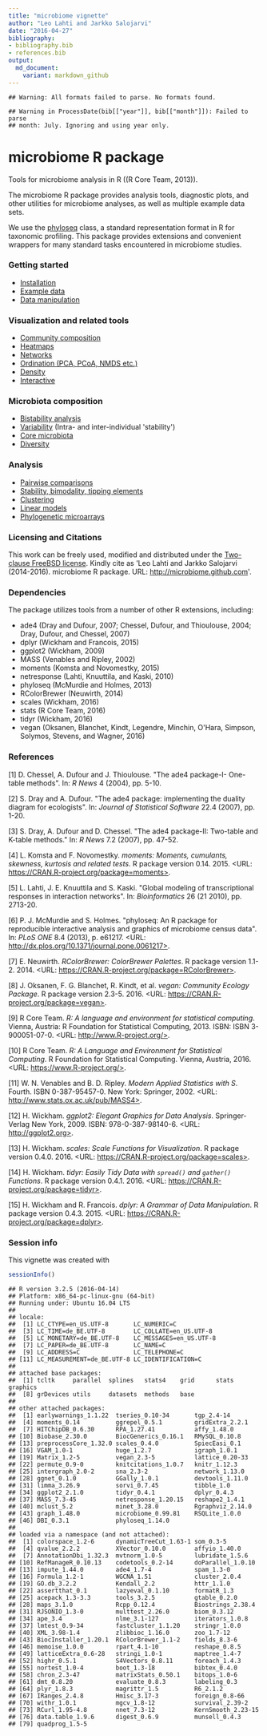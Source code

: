 ```yaml
---
title: "microbiome vignette"
author: "Leo Lahti and Jarkko Salojarvi"
date: "2016-04-27"
bibliography: 
- bibliography.bib
- references.bib
output: 
  md_document:
    variant: markdown_github
---
```

<!--
  %\VignetteEngine{knitr::rmarkdown}
  %\VignetteIndexEntry{microbiome tutorial}
  %\usepackage[utf8]{inputenc}
-->


```
## Warning: All formats failed to parse. No formats found.
```

```
## Warning in ProcessDate(bib[["year"]], bib[["month"]]): Failed to parse
## month: July. Ignoring and using year only.
```


microbiome R package
===========

Tools for microbiome analysis in R ((R Core Team, 2013)).

The microbiome R package provides analysis tools, diagnostic plots,
and other utilities for microbiome analyses, as well as multiple
example data sets.

We use the [phyloseq](http://joey711.github.io/phyloseq/import-data)
class, a standard representation format in R for taxonomic
profiling. This package provides extensions and convenient wrappers
for many standard tasks encountered in microbiome studies. 


### Getting started

* [Installation](Template.md) 
* [Example data](Data.md)
* [Data manipulation](Preprocessing.md)


### Visualization and related tools

* [Community composition](Composition.md)
* [Heatmaps](Heatmap.md)
* [Networks](Networks.md)
* [Ordination (PCA, PCoA, NMDS etc.)](Ordination.md)
* [Density](Density.md)
* [Interactive](Interactive.md)


### Microbiota composition

* [Bistability analysis](Stability.md)
* [Variability](Variability.md) (Intra- and inter-individual 'stability')
* [Core microbiota](Core.md)
* [Diversity](Diversity.md)


### Analysis

* [Pairwise comparisons](Comparisons.md)
* [Stability, bimodality, tipping elements](Stability.md)
* [Clustering](Clustering.md)
* [Linear models](limma.md)
* [Phylogenetic microarrays](HITChip.Rmd)


### Licensing and Citations

This work can be freely used, modified and distributed under the
[Two-clause FreeBSD
license](http://en.wikipedia.org/wiki/BSD\_licenses). Kindly cite as
'Leo Lahti and Jarkko Salojarvi (2014-2016). microbiome R
package. URL: http://microbiome.github.com'.


### Dependencies

The package utilizes tools from a number of other R extensions,
including:

 * ade4 (Dray and Dufour, 2007; Chessel, Dufour, and Thioulouse, 2004; Dray, Dufour, and Chessel, 2007)
 * dplyr (Wickham and Francois, 2015)  
 * ggplot2 (Wickham, 2009)
 * MASS (Venables and Ripley, 2002)
 * moments (Komsta and Novomestky, 2015)
 * netresponse (Lahti, Knuuttila, and Kaski, 2010) 
 * phyloseq (McMurdie and Holmes, 2013)
 * RColorBrewer (Neuwirth, 2014)
 * scales (Wickham, 2016)
 * stats (R Core Team, 2016)
 * tidyr (Wickham, 2016)
 * vegan (Oksanen, Blanchet, Kindt, Legendre, Minchin, O'Hara, Simpson, Solymos, Stevens, and Wagner, 2016)


### References



[1] D. Chessel, A. Dufour and J. Thioulouse. "The ade4 package-I-
One-table methods". In: _R News_ 4 (2004), pp. 5-10.

[2] S. Dray and A. Dufour. "The ade4 package: implementing the
duality diagram for ecologists". In: _Journal of Statistical
Software_ 22.4 (2007), pp. 1-20.

[3] S. Dray, A. Dufour and D. Chessel. "The ade4 package-II:
Two-table and K-table methods." In: _R News_ 7.2 (2007), pp.
47-52.

[4] L. Komsta and F. Novomestky. _moments: Moments, cumulants,
skewness, kurtosis and related tests_. R package version 0.14.
2015. <URL: https://CRAN.R-project.org/package=moments>.

[5] L. Lahti, J. E. Knuuttila and S. Kaski. "Global modeling of
transcriptional responses in interaction networks". In:
_Bioinformatics_ 26 (21 2010), pp. 2713-20.

[6] P. J. McMurdie and S. Holmes. "phyloseq: An R package for
reproducible interactive analysis and graphics of microbiome
census data". In: _PLoS ONE_ 8.4 (2013), p. e61217. <URL:
http://dx.plos.org/10.1371/journal.pone.0061217>.

[7] E. Neuwirth. _RColorBrewer: ColorBrewer Palettes_. R package
version 1.1-2. 2014. <URL:
https://CRAN.R-project.org/package=RColorBrewer>.

[8] J. Oksanen, F. G. Blanchet, R. Kindt, et al. _vegan: Community
Ecology Package_. R package version 2.3-5. 2016. <URL:
https://CRAN.R-project.org/package=vegan>.

[9] R Core Team. _R: A language and environment for statistical
computing_. Vienna, Austria: R Foundation for Statistical
Computing, 2013. ISBN: ISBN 3-900051-07-0. <URL:
http://www.R-project.org/>.

[10] R Core Team. _R: A Language and Environment for Statistical
Computing_. R Foundation for Statistical Computing. Vienna,
Austria, 2016. <URL: https://www.R-project.org/>.

[11] W. N. Venables and B. D. Ripley. _Modern Applied Statistics
with S_. Fourth. ISBN 0-387-95457-0. New York: Springer, 2002.
<URL: http://www.stats.ox.ac.uk/pub/MASS4>.

[12] H. Wickham. _ggplot2: Elegant Graphics for Data Analysis_.
Springer-Verlag New York, 2009. ISBN: 978-0-387-98140-6. <URL:
http://ggplot2.org>.

[13] H. Wickham. _scales: Scale Functions for Visualization_. R
package version 0.4.0. 2016. <URL:
https://CRAN.R-project.org/package=scales>.

[14] H. Wickham. _tidyr: Easily Tidy Data with `spread()` and
`gather()` Functions_. R package version 0.4.1. 2016. <URL:
https://CRAN.R-project.org/package=tidyr>.

[15] H. Wickham and R. Francois. _dplyr: A Grammar of Data
Manipulation_. R package version 0.4.3. 2015. <URL:
https://CRAN.R-project.org/package=dplyr>.

### Session info

This vignette was created with


```r
sessionInfo()
```

```
## R version 3.2.5 (2016-04-14)
## Platform: x86_64-pc-linux-gnu (64-bit)
## Running under: Ubuntu 16.04 LTS
## 
## locale:
##  [1] LC_CTYPE=en_US.UTF-8       LC_NUMERIC=C              
##  [3] LC_TIME=de_BE.UTF-8        LC_COLLATE=en_US.UTF-8    
##  [5] LC_MONETARY=de_BE.UTF-8    LC_MESSAGES=en_US.UTF-8   
##  [7] LC_PAPER=de_BE.UTF-8       LC_NAME=C                 
##  [9] LC_ADDRESS=C               LC_TELEPHONE=C            
## [11] LC_MEASUREMENT=de_BE.UTF-8 LC_IDENTIFICATION=C       
## 
## attached base packages:
##  [1] tcltk     parallel  splines   stats4    grid      stats     graphics 
##  [8] grDevices utils     datasets  methods   base     
## 
## other attached packages:
##  [1] earlywarnings_1.1.22  tseries_0.10-34       tgp_2.4-14           
##  [4] moments_0.14          ggrepel_0.5.1         gridExtra_2.2.1      
##  [7] HITChipDB_0.6.30      RPA_1.27.41           affy_1.48.0          
## [10] Biobase_2.30.0        BiocGenerics_0.16.1   RMySQL_0.10.8        
## [13] preprocessCore_1.32.0 scales_0.4.0          SpiecEasi_0.1        
## [16] VGAM_1.0-1            huge_1.2.7            igraph_1.0.1         
## [19] Matrix_1.2-5          vegan_2.3-5           lattice_0.20-33      
## [22] permute_0.9-0         knitcitations_1.0.7   knitr_1.12.3         
## [25] intergraph_2.0-2      sna_2.3-2             network_1.13.0       
## [28] ggnet_0.1.0           GGally_1.0.1          devtools_1.11.0      
## [31] limma_3.26.9          sorvi_0.7.45          tibble_1.0           
## [34] ggplot2_2.1.0         tidyr_0.4.1           dplyr_0.4.3          
## [37] MASS_7.3-45           netresponse_1.20.15   reshape2_1.4.1       
## [40] mclust_5.2            minet_3.28.0          Rgraphviz_2.14.0     
## [43] graph_1.48.0          microbiome_0.99.81    RSQLite_1.0.0        
## [46] DBI_0.3.1             phyloseq_1.14.0      
## 
## loaded via a namespace (and not attached):
##  [1] colorspace_1.2-6      dynamicTreeCut_1.63-1 som_0.3-5            
##  [4] qvalue_2.2.2          XVector_0.10.0        affyio_1.40.0        
##  [7] AnnotationDbi_1.32.3  mvtnorm_1.0-5         lubridate_1.5.6      
## [10] RefManageR_0.10.13    codetools_0.2-14      doParallel_1.0.10    
## [13] impute_1.44.0         ade4_1.7-4            spam_1.3-0           
## [16] Formula_1.2-1         WGCNA_1.51            cluster_2.0.4        
## [19] GO.db_3.2.2           Kendall_2.2           httr_1.1.0           
## [22] assertthat_0.1        lazyeval_0.1.10       formatR_1.3          
## [25] acepack_1.3-3.3       tools_3.2.5           gtable_0.2.0         
## [28] maps_3.1.0            Rcpp_0.12.4           Biostrings_2.38.4    
## [31] RJSONIO_1.3-0         multtest_2.26.0       biom_0.3.12          
## [34] ape_3.4               nlme_3.1-127          iterators_1.0.8      
## [37] lmtest_0.9-34         fastcluster_1.1.20    stringr_1.0.0        
## [40] XML_3.98-1.4          zlibbioc_1.16.0       zoo_1.7-12           
## [43] BiocInstaller_1.20.1  RColorBrewer_1.1-2    fields_8.3-6         
## [46] memoise_1.0.0         rpart_4.1-10          reshape_0.8.5        
## [49] latticeExtra_0.6-28   stringi_1.0-1         maptree_1.4-7        
## [52] highr_0.5.1           S4Vectors_0.8.11      foreach_1.4.3        
## [55] nortest_1.0-4         boot_1.3-18           bibtex_0.4.0         
## [58] chron_2.3-47          matrixStats_0.50.1    bitops_1.0-6         
## [61] dmt_0.8.20            evaluate_0.8.3        labeling_0.3         
## [64] plyr_1.8.3            magrittr_1.5          R6_2.1.2             
## [67] IRanges_2.4.8         Hmisc_3.17-3          foreign_0.8-66       
## [70] withr_1.0.1           mgcv_1.8-12           survival_2.39-2      
## [73] RCurl_1.95-4.8        nnet_7.3-12           KernSmooth_2.23-15   
## [76] data.table_1.9.6      digest_0.6.9          munsell_0.4.3        
## [79] quadprog_1.5-5
```




